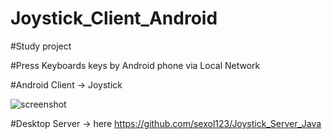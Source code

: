 # Joystick_Client_Android

#Study project

#Press Keyboards keys by Android phone via Local Network

#Android Client -> Joystick

![screenshot](https://user-images.githubusercontent.com/15323425/208527062-f3d8943b-6ad7-4394-85bd-9486fecd0279.jpg)


#Desktop Server -> here https://github.com/sexol123/Joystick_Server_Java
